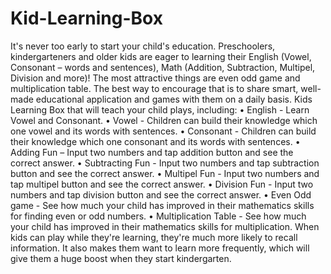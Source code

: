 # Kid-Learning-Box
   It's never too early to start your child's education. Preschoolers, kindergarteners and older kids are eager to learning their English (Vowel, Consonant – words and sentences), Math (Addition, Subtraction, Multipel, Division and more)! The most attractive things are even odd game and multiplication table. The best way to encourage that is to share smart, well-made educational application and games with them on a daily basis.  Kids Learning Box that will teach your child plays, including: • English - Learn Vowel and Consonant. • Vowel - Children can build their knowledge which one vowel and its words      with sentences.  • Consonant - Children can build their knowledge which one consonant and its words with sentences. • Adding Fun – Input two numbers and tap addition button and see the correct answer. • Subtracting Fun - Input two numbers and tap subtraction button and see the correct answer. • Multipel Fun - Input two numbers and tap multipel button and see the correct answer. • Division Fun - Input two numbers and tap division button and see the correct answer. • Even Odd game - See how much your child has improved in their mathematics skills for finding even or odd numbers. • Multiplication Table - See how much your child has improved in their mathematics skills for multiplication.  When kids can play while they're learning, they're much more likely to recall information. It also makes them want to learn more frequently, which will give them a huge boost when they start kindergarten.
